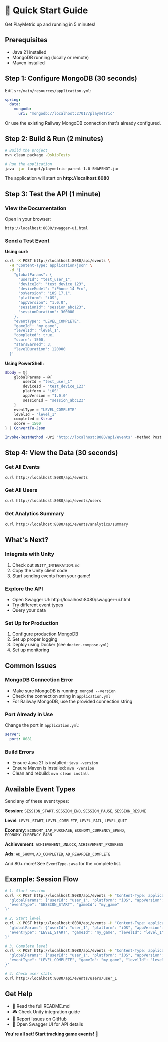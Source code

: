 # 🚀 Quick Start Guide

Get PlayMetric up and running in 5 minutes!

## Prerequisites
- Java 21 installed
- MongoDB running (locally or remote)
- Maven installed

## Step 1: Configure MongoDB (30 seconds)

Edit `src/main/resources/application.yml`:

```yaml
spring:
  data:
    mongodb:
      uri: "mongodb://localhost:27017/playmetric"
```

Or use the existing Railway MongoDB connection that's already configured.

## Step 2: Build & Run (2 minutes)

```bash
# Build the project
mvn clean package -DskipTests

# Run the application
java -jar target/playmetric-parent-1.0-SNAPSHOT.jar
```

The application will start on **http://localhost:8080**

## Step 3: Test the API (1 minute)

### View the Documentation
Open in your browser:
```
http://localhost:8080/swagger-ui.html
```

### Send a Test Event

**Using curl:**
```bash
curl -X POST http://localhost:8080/api/events \
  -H "Content-Type: application/json" \
  -d '{
    "globalParams": {
      "userId": "test_user_1",
      "deviceId": "test_device_123",
      "deviceModel": "iPhone 14 Pro",
      "osVersion": "iOS 17.1",
      "platform": "iOS",
      "appVersion": "1.0.0",
      "sessionId": "session_abc123",
      "sessionDuration": 300000
    },
    "eventType": "LEVEL_COMPLETE",
    "gameId": "my_game",
    "levelId": "level_1",
    "completed": true,
    "score": 1500,
    "starsEarned": 3,
    "levelDuration": 120000
  }'
```

**Using PowerShell:**
```powershell
$body = @{
    globalParams = @{
        userId = "test_user_1"
        deviceId = "test_device_123"
        platform = "iOS"
        appVersion = "1.0.0"
        sessionId = "session_abc123"
    }
    eventType = "LEVEL_COMPLETE"
    levelId = "level_1"
    completed = $true
    score = 1500
} | ConvertTo-Json

Invoke-RestMethod -Uri "http://localhost:8080/api/events" -Method Post -Body $body -ContentType "application/json"
```

## Step 4: View the Data (30 seconds)

### Get All Events
```bash
curl http://localhost:8080/api/events
```

### Get All Users
```bash
curl http://localhost:8080/api/events/users
```

### Get Analytics Summary
```bash
curl http://localhost:8080/api/events/analytics/summary
```

## What's Next?

### Integrate with Unity
1. Check out `UNITY_INTEGRATION.md`
2. Copy the Unity client code
3. Start sending events from your game!

### Explore the API
- Open Swagger UI: http://localhost:8080/swagger-ui.html
- Try different event types
- Query your data

### Set Up for Production
1. Configure production MongoDB
2. Set up proper logging
3. Deploy using Docker (see `docker-compose.yml`)
4. Set up monitoring

## Common Issues

### MongoDB Connection Error
- Make sure MongoDB is running: `mongod --version`
- Check the connection string in `application.yml`
- For Railway MongoDB, use the provided connection string

### Port Already in Use
Change the port in `application.yml`:
```yaml
server:
  port: 8081
```

### Build Errors
- Ensure Java 21 is installed: `java -version`
- Ensure Maven is installed: `mvn -version`
- Clean and rebuild: `mvn clean install`

## Available Event Types

Send any of these event types:

**Session**: `SESSION_START`, `SESSION_END`, `SESSION_PAUSE`, `SESSION_RESUME`

**Level**: `LEVEL_START`, `LEVEL_COMPLETE`, `LEVEL_FAIL`, `LEVEL_QUIT`

**Economy**: `ECONOMY_IAP_PURCHASE`, `ECONOMY_CURRENCY_SPEND`, `ECONOMY_CURRENCY_EARN`

**Achievement**: `ACHIEVEMENT_UNLOCK`, `ACHIEVEMENT_PROGRESS`

**Ads**: `AD_SHOWN`, `AD_COMPLETED`, `AD_REWARDED_COMPLETE`

And 80+ more! See `EventType.java` for the complete list.

## Example: Session Flow

```bash
# 1. Start session
curl -X POST http://localhost:8080/api/events -H "Content-Type: application/json" -d '{
  "globalParams": {"userId": "user_1", "platform": "iOS", "appVersion": "1.0", "sessionId": "s1"},
  "eventType": "SESSION_START", "gameId": "my_game"
}'

# 2. Start level
curl -X POST http://localhost:8080/api/events -H "Content-Type: application/json" -d '{
  "globalParams": {"userId": "user_1", "platform": "iOS", "appVersion": "1.0", "sessionId": "s1"},
  "eventType": "LEVEL_START", "gameId": "my_game", "levelId": "level_1"
}'

# 3. Complete level
curl -X POST http://localhost:8080/api/events -H "Content-Type: application/json" -d '{
  "globalParams": {"userId": "user_1", "platform": "iOS", "appVersion": "1.0", "sessionId": "s1"},
  "eventType": "LEVEL_COMPLETE", "gameId": "my_game", "levelId": "level_1", "completed": true, "score": 1000
}'

# 4. Check user stats
curl http://localhost:8080/api/events/users/user_1
```

## Get Help

- 📖 Read the full README.md
- 🎮 Check Unity integration guide
- 🐛 Report issues on GitHub
- 💬 Open Swagger UI for API details

**You're all set! Start tracking game events! 🎉**

